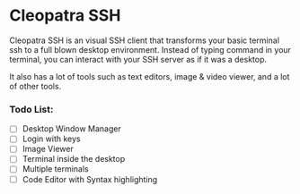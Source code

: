 # Cleopatra SSH
Cleopatra SSH is an visual SSH client that transforms your basic terminal ssh to a full blown desktop environment.
Instead of typing command in your terminal, you can interact with your SSH server as if it was a desktop.

It also has a lot of tools such as text editors, image & video viewer, and a lot of other tools.

### Todo List:
- [ ] Desktop Window Manager
- [ ] Login with keys
- [ ] Image Viewer
- [ ] Terminal inside the desktop
- [ ] Multiple terminals
- [ ] Code Editor with Syntax highlighting